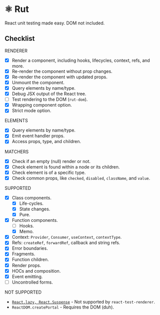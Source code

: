 # ⚛️ Rut

React unit testing made easy. DOM not included.

## Checklist

RENDERER

- [x] Render a component, including hooks, lifecycles, context, refs, and more.
- [x] Re-render the component without prop changes.
- [x] Re-render the component with updated props.
- [x] Unmount the component.
- [x] Query elements by name/type.
- [x] Debug JSX output of the React tree.
- [ ] Test rendering to the DOM (`rut-dom`).
- [x] Wrapping component option.
- [x] Strict mode option.

ELEMENTS

- [x] Query elements by name/type.
- [x] Emit event handler props.
- [x] Access props, type, and children.

MATCHERS

- [x] Check if an empty (null) render or not.
- [x] Check element is found within a node or its children.
- [x] Check element is of a specific type.
- [x] Check common props, like `checked`, `disabled`, `className`, and `value`.

SUPPORTED

- [x] Class components.
  - [x] Life-cycles.
  - [x] State changes.
  - [x] Pure.
- [x] Function components.
  - [ ] Hooks.
  - [x] Memo.
- [x] Context: `Provider`, `Consumer`, `useContext`, `contextType`.
- [x] Refs: `createRef`, `forwardRef`, callback and string refs.
- [x] Error boundaries.
- [x] Fragments.
- [x] Function children.
- [x] Render props.
- [x] HOCs and composition.
- [x] Event emitting.
- [ ] Uncontrolled forms.

NOT SUPPORTED

- [`React.lazy, React.Suspense`](https://github.com/facebook/react/issues/14170) - Not supported by
  `react-test-renderer`.
- `ReactDOM.createPortal` - Requires the DOM (duh).
